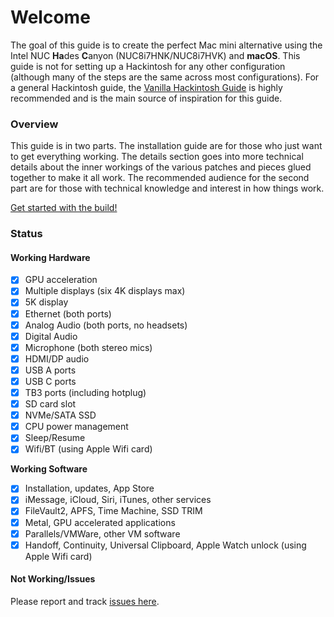 # Welcome

The goal of this guide is to create the perfect Mac mini alternative using the Intel NUC **Ha**des **C**anyon \(NUC8i7HNK/NUC8i7HVK\) and **macOS**. This guide is not for setting up a Hackintosh for any other configuration \(although many of the steps are the same across most configurations\). For a general Hackintosh guide, the [Vanilla Hackintosh Guide](https://hackintosh.gitbook.io/-r-hackintosh-vanilla-desktop-guide/) is highly recommended and is the main source of inspiration for this guide.

### Overview

This guide is in two parts. The installation guide are for those who just want to get everything working. The details section goes into more technical details about the inner workings of the various patches and pieces glued together to make it all work. The recommended audience for the second part are for those with technical knowledge and interest in how things work.

[Get started with the build!](installation-guide/bios-settings.md)

### Status

#### Working Hardware

* [x] GPU acceleration
* [x] Multiple displays \(six 4K displays max\)
* [x] 5K display
* [x] Ethernet \(both ports\)
* [x] Analog Audio \(both ports, no headsets\)
* [x] Digital Audio
* [x] Microphone \(both stereo mics\)
* [x] HDMI/DP audio
* [x] USB A ports
* [x] USB C ports
* [x] TB3 ports \(including hotplug\)
* [x] SD card slot
* [x] NVMe/SATA SSD
* [x] CPU power management
* [x] Sleep/Resume
* [x] Wifi/BT \(using Apple Wifi card\)

**Working Software**

* [x] Installation, updates, App Store
* [x] iMessage, iCloud, Siri, iTunes, other services
* [x] FileVault2, APFS, Time Machine, SSD TRIM
* [x] Metal, GPU accelerated applications
* [x] Parallels/VMWare, other VM software
* [x] Handoff, Continuity, Universal Clipboard, Apple Watch unlock \(using Apple Wifi card\)

#### Not Working/Issues

Please report and track [issues here](https://github.com/osy86/HaC-Mini/issues).

